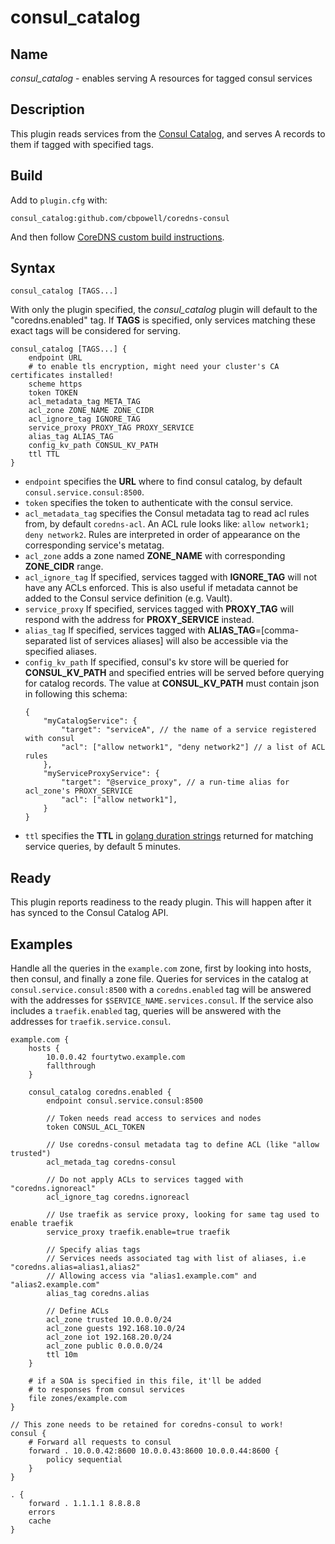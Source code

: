 # consul_catalog

## Name

*consul_catalog* - enables serving A resources for tagged consul services

## Description

This plugin reads services from the [Consul Catalog](https://www.consul.io/api/catalog.html#list-services), and serves A records to them if tagged with specified tags.

## Build
Add to `plugin.cfg` with:
~~~
consul_catalog:github.com/cbpowell/coredns-consul
~~~
And then follow [CoreDNS custom build instructions](https://coredns.io/2017/07/25/compile-time-enabling-or-disabling-plugins/).

## Syntax

~~~
consul_catalog [TAGS...]
~~~

With only the plugin specified, the *consul_catalog* plugin will default to the "coredns.enabled" tag. If **TAGS** is specified, only services matching these exact tags will be considered for serving.

```
consul_catalog [TAGS...] {
    endpoint URL
    # to enable tls encryption, might need your cluster's CA certificates installed!
    scheme https
    token TOKEN
    acl_metadata_tag META_TAG
    acl_zone ZONE_NAME ZONE_CIDR
    acl_ignore_tag IGNORE_TAG
    service_proxy PROXY_TAG PROXY_SERVICE
    alias_tag ALIAS_TAG
    config_kv_path CONSUL_KV_PATH
    ttl TTL
}
```

* `endpoint` specifies the **URL** where to find consul catalog, by default `consul.service.consul:8500`.
* `token` specifies the token to authenticate with the consul service.
* `acl_metadata_tag` specifies the Consul metadata tag to read acl rules from, by default `coredns-acl`. An ACL rule looks like: `allow network1; deny network2`. Rules are interpreted in order of appearance on the corresponding service's metatag.
* `acl_zone` adds a zone named **ZONE_NAME** with corresponding **ZONE_CIDR** range.
* `acl_ignore_tag` If specified, services tagged with **IGNORE_TAG** will not have any ACLs enforced. This is also useful if metadata cannot be added to the Consul service definition (e.g. Vault).
* `service_proxy` If specified, services tagged with **PROXY_TAG** will respond with the address for **PROXY_SERVICE** instead.
* `alias_tag` If specified, services tagged with **ALIAS_TAG**=[comma-separated list of services aliases] will also be accessible via the specified aliases.
* `config_kv_path` If specified, consul's kv store will be queried for **CONSUL_KV_PATH** and specified entries will be served before querying for catalog records. The value at **CONSUL_KV_PATH** must contain json in following this schema:
    ```jsonc
    {
        "myCatalogService": {
            "target": "serviceA", // the name of a service registered with consul
            "acl": ["allow network1", "deny network2"] // a list of ACL rules
        },
        "myServiceProxyService": {
            "target": "@service_proxy", // a run-time alias for acl_zone's PROXY_SERVICE
            "acl": ["allow network1"],
        }
    }
    ```
* `ttl` specifies the **TTL** in [golang duration strings](https://golang.org/pkg/time/#ParseDuration) returned for matching service queries, by default 5 minutes.

## Ready

This plugin reports readiness to the ready plugin. This will happen after it has synced to the Consul Catalog API.

## Examples

Handle all the queries in the `example.com` zone, first by looking into hosts, then consul, and finally a zone file. Queries for services in the catalog at `consul.service.consul:8500` with a `coredns.enabled` tag will be answered with the addresses for `$SERVICE_NAME.services.consul`. If the service also includes a `traefik.enabled` tag, queries will be answered with the addresses for `traefik.service.consul`.

```
example.com {
    hosts {
        10.0.0.42 fourtytwo.example.com
        fallthrough
    }

    consul_catalog coredns.enabled {
        endpoint consul.service.consul:8500
        
        // Token needs read access to services and nodes
        token CONSUL_ACL_TOKEN
        
        // Use coredns-consul metadata tag to define ACL (like "allow trusted")
        acl_metada_tag coredns-consul
        
        // Do not apply ACLs to services tagged with "coredns.ignoreacl"
        acl_ignore_tag coredns.ignoreacl
        
        // Use traefik as service proxy, looking for same tag used to enable traefik
        service_proxy traefik.enable=true traefik
        
        // Specify alias tags
        // Services needs associated tag with list of aliases, i.e "coredns.alias=alias1,alias2"
        // Allowing access via "alias1.example.com" and "alias2.example.com"
        alias_tag coredns.alias
        
        // Define ACLs
        acl_zone trusted 10.0.0.0/24
        acl_zone guests 192.168.10.0/24
        acl_zone iot 192.168.20.0/24
        acl_zone public 0.0.0.0/24
        ttl 10m
    }

    # if a SOA is specified in this file, it'll be added
    # to responses from consul services
    file zones/example.com
}

// This zone needs to be retained for coredns-consul to work!
consul {
    # Forward all requests to consul
    forward . 10.0.0.42:8600 10.0.0.43:8600 10.0.0.44:8600 {
        policy sequential
    }
}

. {
    forward . 1.1.1.1 8.8.8.8
    errors
    cache
}
```
